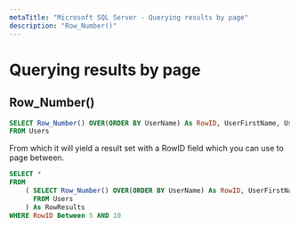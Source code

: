 ```yaml
---
metaTitle: "Microsoft SQL Server - Querying results by page"
description: "Row_Number()"
---
```


# Querying results by page



## Row_Number()


```sql
SELECT Row_Number() OVER(ORDER BY UserName) As RowID, UserFirstName, UserLastName
FROM Users

```

From which it will yield a result set with a RowID field which you can use to page between.

```sql
SELECT * 
FROM 
    ( SELECT Row_Number() OVER(ORDER BY UserName) As RowID, UserFirstName, UserLastName
      FROM Users 
    ) As RowResults
WHERE RowID Between 5 AND 10

```

